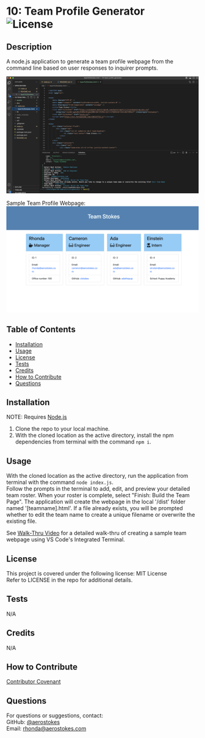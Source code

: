 # 10: Team Profile Generator     ![License](https://img.shields.io/badge/License-MIT-yellow.svg)

## Description

A node.js application to generate a team profile webpage from the command line based on user responses to inquirer prompts.  

![applicationScreenshot](./assets/images/screenshot1.png)  

Sample Team Profile Webpage:  
![sampleWebPage](./assets/images/screenshot2.png)

## Table of Contents

- [Installation](#installation)
- [Usage](#usage)
- [License](#license)
- [Tests](#tests)
- [Credits](#credits)
- [How to Contribute](#how-to-contribute)
- [Questions](#questions)


## Installation
NOTE: Requires [Node.js](https://nodejs.org/en)
1. Clone the repo to your local machine.
2. With the cloned location as the active directory, install the npm dependencies from terminal with the command `npm i`.  

## Usage

With the cloned location as the active directory, run the application from terminal with the command `node index.js`.  
Follow the prompts in the terminal to add, edit, and preview your detailed team roster. When your roster is complete, select "Finish: Build the Team Page".
The application will create the webpage in the local '/dist' folder named '[teamname].html'. If a file already exists, you will be prompted whether to edit the team name to create a unique filename or overwrite the existing file.  

See [Walk-Thru Video](https://drive.google.com/file/d/1BIvn754k3-tKxHNdMhbxKu0MKYhbSj7k/view) for a detailed walk-thru of creating a sample team webpage using VS Code's Integrated Terminal.

## License

This project is covered under the following license: MIT License  
Refer to LICENSE in the repo for additional details.

## Tests

N/A

## Credits

N/A

## How to Contribute

[Contributor Covenant](https://www.contributor-covenant.org/)

## Questions

For questions or suggestions, contact:  
GitHub: [@aerostokes](https://github.com/aerostokes)  
Email: [rhonda@aerostokes.com](mailto:rhonda@aerostokes.com)